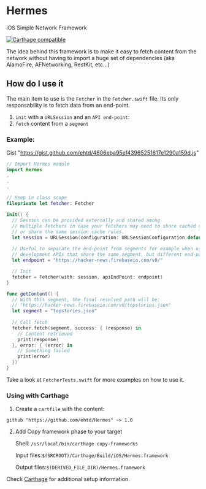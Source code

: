 # Hermes
iOS Simple Network Framework

[![Carthage compatible](https://img.shields.io/badge/Carthage-compatible-4BC51D.svg?style=flat)](https://github.com/Carthage/Carthage)

The idea behind this framework is to make it easy to fetch content from the network without having to import a huge set of dependencies (aka AlamoFire, AFNetworking, RestKit, etc...)

## How do I use it
The main item to use is the `Fetcher` in the `Fetcher.swift` file. Its only responsability is to fetch data from an end-point.

1. `init` with a `URLSession` and an `API end-point`:
2. `fetch` content from a `segment`

### Example:
Gist "https://gist.github.com/ehtd/4606eba95ef43965251617e1290a159d.js"

```swift
// Import Hermes module
import Hermes
.
.
.

// Keep in class scope
fileprivate let fetcher: Fetcher

init() {
  // Session can be provided externally and shared among
  // multiple fetchers in case your fetchers may need to share cached content 
  // or share the same session cache rules.
  let session = URLSession(configuration: URLSessionConfiguration.default)
  
  // Useful to separate the end-point from segments for example when using 
  // development APIs that share the same segment, but different end-point.
  let endpoint = "https://hacker-news.firebaseio.com/v0/"

  // Init
  fetcher = Fetcher(with: session, apiEndPoint: endpoint)
}

func getContent() {
  // With this segment, the final resolved path will be:
  // "https://hacker-news.firebaseio.com/v0/topstories.json"
  let segment = "topstories.json"
  
  // Call fetch
  fetcher.fetch(segment, success: { (response) in
    // Content retrieved
    print(response)
  }, error: { (error) in
    // Something failed
    print(error)
  })
}
```

Take a look at `FetcherTests.swift` for more examples on how to use it.

### Using with Carthage
1. Create a `cartfile` with the content:
```
github "https://github.com/ehtd/Hermes" ~> 1.0
```

2. Add Copy framework phase to your target

    Shell: `/usr/local/bin/carthage copy-frameworks`

    Input files:`$(SRCROOT)/Carthage/Build/iOS/Hermes.framework`

    Output files:`$(DERIVED_FILE_DIR)/Hermes.framework`


Check [Carthage](https://github.com/Carthage/Carthage) for additional setup information.

